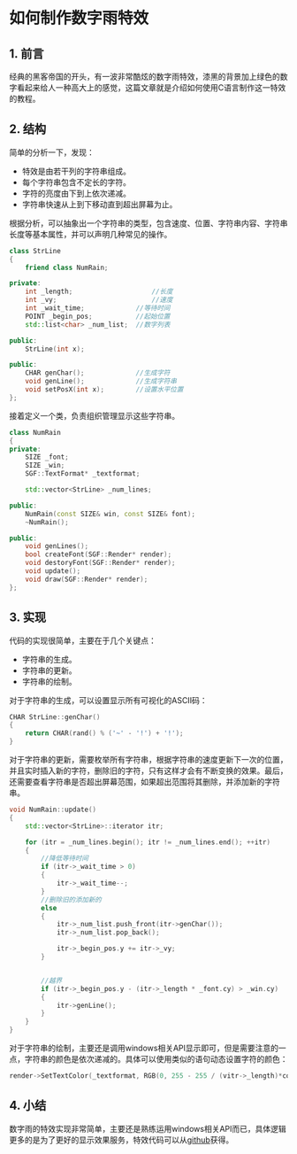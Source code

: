 # 如何制作数字雨特效

## 1. 前言

经典的黑客帝国的开头，有一波非常酷炫的数字雨特效，漆黑的背景加上绿色的数字看起来给人一种高大上的感觉，这篇文章就是介绍如何使用C语言制作这一特效的教程。

## 2. 结构

简单的分析一下，发现：

+ 特效是由若干列的字符串组成。
+ 每个字符串包含不定长的字符。
+ 字符的亮度由下到上依次递减。
+ 字符串快速从上到下移动直到超出屏幕为止。

根据分析，可以抽象出一个字符串的类型，包含速度、位置、字符串内容、字符串长度等基本属性，并可以声明几种常见的操作。

```C++
class StrLine
{
	friend class NumRain;

private:
	int _length;					//长度
	int _vy;						//速度
	int _wait_time;				//等待时间
	POINT _begin_pos;			//起始位置
	std::list<char> _num_list;	//数字列表

public:
	StrLine(int x);

public:
	CHAR genChar();				//生成字符
	void genLine();				//生成字符串
	void setPosX(int x);		//设置水平位置
};
```

接着定义一个类，负责组织管理显示这些字符串。

```C++
class NumRain
{
private:
	SIZE _font;
	SIZE _win;
	SGF::TextFormat* _textformat;

	std::vector<StrLine> _num_lines;

public:
	NumRain(const SIZE& win, const SIZE& font);
	~NumRain();

public:
	void genLines();
	bool createFont(SGF::Render* render);
	void destoryFont(SGF::Render* render);
	void update();
	void draw(SGF::Render* render);
};
```

## 3. 实现

代码的实现很简单，主要在于几个关键点：

+ 字符串的生成。
+ 字符串的更新。
+ 字符串的绘制。

对于字符串的生成，可以设置显示所有可视化的ASCII码：

```C++
CHAR StrLine::genChar()
{
	return CHAR(rand() % ('~' - '!') + '!');
}
```

对于字符串的更新，需要枚举所有字符串，根据字符串的速度更新下一次的位置，并且实时插入新的字符，删除旧的字符，只有这样才会有不断变换的效果。最后，还需要查看字符串是否超出屏幕范围，如果超出范围将其删除，并添加新的字符串。

```C++
void NumRain::update()
{
	std::vector<StrLine>::iterator itr;

	for (itr = _num_lines.begin(); itr != _num_lines.end(); ++itr)
	{
		//降低等待时间
		if (itr->_wait_time > 0)
		{
			itr->_wait_time--;
		}
		//删除旧的添加新的
		else
		{
			itr->_num_list.push_front(itr->genChar());
			itr->_num_list.pop_back();

			itr->_begin_pos.y += itr->_vy;
		}


		//越界
		if (itr->_begin_pos.y - (itr->_length * _font.cy) > _win.cy)
		{
			itr->genLine();
		}
	}
}
```

对于字符串的绘制，主要还是调用windows相关API显示即可，但是需要注意的一点，字符串的颜色是依次递减的。具体可以使用类似的语句动态设置字符的颜色：

```C++
render->SetTextColor(_textformat, RGB(0, 255 - 255 / (vitr->_length)*count, 0));
```

## 4. 小结

数字雨的特效实现非常简单，主要还是熟练运用windows相关API而已，具体逻辑更多的是为了更好的显示效果服务，特效代码可以从[github](http://wangzhechao.com/yuan-ma-xia-zai/)获得。

